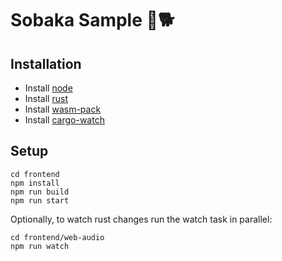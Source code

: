 # Sobaka Sample 🥁🐕

## Installation

- Install [node](https://nodejs.org/en/)
- Install [rust](https://www.rust-lang.org/tools/install)
- Install [wasm-pack](https://rustwasm.github.io/wasm-pack/installer/)
- Install [cargo-watch](hhttps://crates.io/crates/cargo-watch)

## Setup

```
cd frontend
npm install
npm run build
npm run start
```

Optionally, to watch rust changes run the watch task in parallel:

```
cd frontend/web-audio
npm run watch
```

